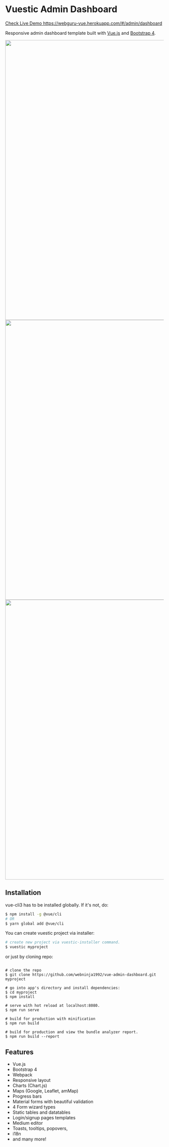 # Vuestic Admin Dashboard

<a href="https://webguru-vue.herokuapp.com/#/admin/dashboard" > Check Live Demo https://webguru-vue.herokuapp.com/#/admin/dashboard</a>

Responsive admin dashboard template built with [Vue.js](https://vuejs.org) and [Bootstrap 4](https://v4-alpha.getbootstrap.com). 

<p align="center">
  <a  target="_blank">
    <img src="https://github.com/webninja1992/vue-admin-dashboard/blob/master/Vue1.jpg" align="center" width="888px"/>
  </a>
  <a  target="_blank">
    <img src="https://github.com/webninja1992/vue-admin-dashboard/blob/master/Vue2.jpg" align="center" width="888px"/>
  </a>
  <a  target="_blank">
    <img src="https://github.com/webninja1992/vue-admin-dashboard/blob/master/Vue3.jpg" align="center" width="888px"/>
  </a>
</p>

## Installation

vue-cli3 has to be installed globally. If it's not, do:

```bash
$ npm install -g @vue/cli
# OR
$ yarn global add @vue/cli
```

You can create vuestic project via installer:

``` bash
# create new project via vuestic-installer command.
$ vuestic myproject

```

or just by cloning repo:  

```

# clone the repo
$ git clone https://github.com/webninja1992/vue-admin-dashboard.git myproject

# go into app's directory and install dependencies:
$ cd myproject
$ npm install

# serve with hot reload at localhost:8080.
$ npm run serve

# build for production with minification
$ npm run build

# build for production and view the bundle analyzer report.
$ npm run build --report
```

## Features
* Vue.js
* Bootstrap 4
* Webpack
* Responsive layout
* Charts (Chart.js)
* Maps (Google, Leaflet, amMap)
* Progress bars
* Material forms with beautiful validation
* 4 Form wizard types
* Static tables and datatables
* Login/signup pages templates
* Medium editor
* Toasts, tooltips, popovers,
* i18n
* and many more!

